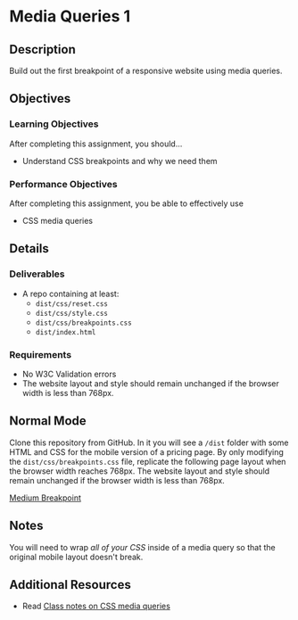# Media Queries 1

## Description
Build out the first breakpoint of a responsive website using media queries.


## Objectives

### Learning Objectives

After completing this assignment, you should…

* Understand CSS breakpoints and why we need them


### Performance Objectives

After completing this assignment, you be able to effectively use

* CSS media queries



## Details

### Deliverables

* A repo containing at least:
  * `dist/css/reset.css`
  * `dist/css/style.css`
  * `dist/css/breakpoints.css`
  * `dist/index.html`

### Requirements

* No W3C Validation errors
* The website layout and style should remain unchanged if the browser width is less than 768px.


## Normal Mode
Clone this repository from GitHub. In it you will see a `/dist` folder with some HTML and CSS for the mobile version of a pricing page. By only modifying the `dist/css/breakpoints.css` file, replicate the following page layout when the browser width reaches 768px. The website layout and style should remain unchanged if the browser width is less than 768px.

[Medium Breakpoint](target.png)


## Notes

You will need to wrap *all of your CSS* inside of a media query so that the original mobile layout doesn't break.

## Additional Resources

* Read [Class notes on CSS media queries](https://github.com/TIY-Austin-Front-End-Engineering/Curriculum/tree/master/css-media-queries)
